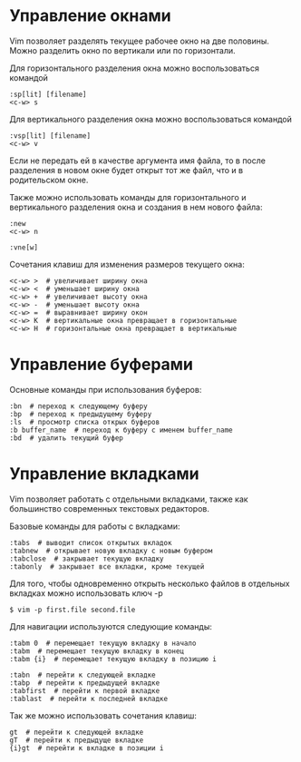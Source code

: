﻿Управление окнами
================================================================================
Vim позволяет разделять текущее рабочее окно на две половины. Можно разделить
окно по вертикали или по горизонтали.

Для горизонтального разделения окна можно воспользоваться командой

    :sp[lit] [filename]
    <c-w> s

Для вертикального разделения окна можно воспользоваться командой

    :vsp[lit] [filename]
    <c-w> v

Если не передать ей в качестве аргумента имя файла, то в после разделения в
новом  окне будет открыт тот же файл, что и в родительском окне.

Также можно использовать команды для горизонтального и вертикального разделения
окна и создания в нем нового файла:

    :new
    <c-w> n

    :vne[w]

Сочетания клавиш для изменения размеров текущего окна:

    <c-w> >  # увеличивает ширину окна
    <c-w> <  # уменьшает ширину окна
    <c-w> +  # увеличивает высоту окна
    <c-w> -  # уменьшает высоту окна
    <c-w> =  # выравнивает ширину окон
    <c-w> K  # вертикальные окна превращает в горизонтальные
    <c-w> H  # горизонтальные окна превращает в вертикальные


Управление буферами
================================================================================
Основные команды при использования буферов:

    :bn  # переход к следующему буферу
    :bp  # переход к предыдущему буферу
    :ls  # просмотр списка открых буферов
    :b buffer_name  # переход к буферу с именем buffer_name
    :bd  # удалить текущий буфер


Управление вкладками
================================================================================
Vim позволяет работать с отдельными вкладками, также как большинство
современных текстовых редакторов.

Базовые команды для работы с вкладками:

    :tabs  # выводит список открытых вкладок
    :tabnew  # открывает новую вкладку с новым буфером
    :tabclose  # закрывает текущую вкладку
    :tabonly  # закрывает все вкладки, кроме текущей

Для того, чтобы одновременно открыть несколько файлов в отдельных вкладках можно
использовать ключ -p

    $ vim -p first.file second.file

Для навигации используются следующие команды:

    :tabm 0  # перемещает текущую вкладку в начало
    :tabm  # перемещает текущую вкладку в конец
    :tabm {i}  # перемещает текущую вкладку в позицию i

    :tabn  # перейти к следующей вкладке
    :tabp  # перейти к предыдущей вкладке
    :tabfirst  # перейти к первой вкладке
    :tablast  # перейти к последней вкладке

Так же можно использовать сочетания клавиш:

    gt  # перейти к следующей вкладке
    gT  # перейти к предыдуще вкладке
    {i}gt  # перейти к вкладке в позиции i


